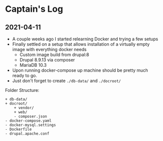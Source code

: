 # Captain's Log

## 2021-04-11
- A couple weeks ago I started relearning Docker and trying a few setups
- Finally settled on a setup that allows installation of a virtually empty image with everything docker needs
    + Custom image build from drupal:8
    + Drupal 8.9.13 via composer
    + MariaDB 10.3
- Upon running docker-compose up machine should be pretty much ready to go.
- Just don't forget to create `./db-data/` and `./docroot/`

Folder Structure:
```
+ db-data/
+ docroot/
    + vendor/
    + web/
    - composer.json
- docker-compose.yaml
- docker-mysql.settings
- Dockerfile
- drupal.apache.conf
```